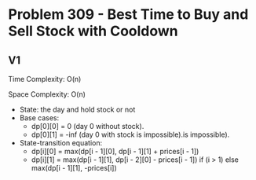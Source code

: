# Problem 309 - Best Time to Buy and Sell Stock with Cooldown

## V1

Time Complexity: O(n)

Space Complexity: O(n)

- State: the day and hold stock or not
- Base cases:
    - dp[0][0] = 0 (day 0 without stock).
    - dp[0][1] = -inf (day 0 with stock is impossible).is impossible).
- State-transition equation:
    - dp[i][0] = max(dp[i - 1][0], dp[i - 1][1] + prices[i - 1])
    - dp[i][1] = max(dp[i - 1][1], dp[i - 2][0] - prices[i - 1]) if (i > 1) else max(dp[i - 1][1], -prices[i])
